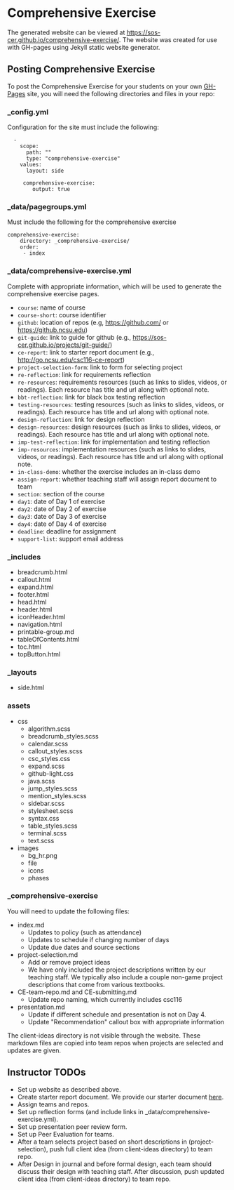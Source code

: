 # Comprehensive Exercise

The generated website can be viewed at <https://sos-cer.github.io/comprehensive-exercise/>. The website was created for use with GH-pages using Jekyll static website generator.

## Posting Comprehensive Exercise

To post the Comprehensive Exercise for your students on your own [GH-Pages](https://pages.github.com/) site, you will need the following directories and files in your repo:

### _config.yml

Configuration for the site must include the following:

```
  -
    scope:
      path: ""
      type: "comprehensive-exercise"
    values:
      layout: side
```
 
```
     comprehensive-exercise:
        output: true 
```


### _data/pagegroups.yml

Must include the following for the comprehensive exercise

```
comprehensive-exercise:
    directory: _comprehensive-exercise/
    order:
     - index
```

### _data/comprehensive-exercise.yml

Complete with appropriate information, which will be used to generate the comprehensive exercise pages. 

* `course`: name of course
* `course-short`: course identifier
* `github`: location of repos (e.g, https://github.com/ or https://github.ncsu.edu)
* `git-guide`: link to guide for github (e.g., https://sos-cer.github.io/projects/git-guide/)
* `ce-report`: link to starter report document (e.g., http://go.ncsu.edu/csc116-ce-report)
* `project-selection-form`: link to form for selecting project
* `re-reflection`: link for requirements reflection
* `re-resources`: requirements resources (such as links to slides, videos, or readings). Each resource has title and url along with optional note.
* `bbt-reflection`: link for black box testing reflection 
* `testing-resources`: testing resources (such as links to slides, videos, or readings). Each resource has title and url along with optional note.
* `design-reflection`: link for design reflection
* `design-resources`: design resources (such as links to slides, videos, or readings). Each resource has title and url along with optional note.
* `imp-test-reflection`: link for implementation and testing reflection 
* `imp-resources`: implementation resources (such as links to slides, videos, or readings). Each resource has title and url along with optional note.
* `in-class-demo`: whether the exercise includes an in-class demo
* `assign-report`: whether teaching staff will assign report document to team
* `section`: section of the course
* `day1`: date of Day 1 of exercise
* `day2`: date of Day 2 of exercise
* `day3`: date of Day 3 of exercise
* `day4`: date of Day 4 of exercise
* `deadline`: deadline for assignment
* `support-list`: support email address

### _includes

* breadcrumb.html* callout.html
* expand.html
* footer.html
* head.html
* header.html* iconHeader.html* navigation.html* printable-group.md* tableOfContents.html
* toc.html* topButton.html

### _layouts

* side.html

### assets
* css    * algorithm.scss    * breadcrumb_styles.scss    * calendar.scss    * callout_styles.scss    * csc_styles.css    * expand.scss    * github-light.css    * java.scss    * jump_styles.scss    * mention_styles.scss    * sidebar.scss    * stylesheet.scss    * syntax.css    * table_styles.scss    * terminal.scss    * text.scss* images
    * bg_hr.png
    * file
    * icons
    * phases

### _comprehensive-exercise

You will need to update the following files:

- index.md
	- Updates to policy (such as attendance)
	- Updates to schedule if changing number of days 
	- Update due dates and source sections
- project-selection.md 
    - Add or remove project ideas
    - We have only included the project descriptions written by our teaching staff. We typically also include a couple non-game project descriptions that come from various textbooks.
- CE-team-repo.md and CE-submitting.md
    -  Update repo naming, which currently includes csc116
- presentation.md
    - Update if different schedule and presentation is not on Day 4. 
    - Update "Recommendation" callout box with appropriate information

The client-ideas directory is not visible through the website. These markdown files are copied into team repos when projects are selected and updates are given.


## Instructor TODOs

- Set up website as described above.
- Create starter report document. We provide our starter document [here](http://go.ncsu.edu/csc116-ce-report).
- Assign teams and repos.
- Set up reflection forms (and include links in _data/comprehensive-exercise.yml).
- Set up presentation peer review form.
- Set up Peer Evaluation for teams.
- After a team selects project based on short descriptions in (project-selection), push full client idea (from client-ideas directory) to team repo.
- After Design in journal and before formal design, each team should discuss their design with teaching staff. After discussion, push updated client idea (from client-ideas directory) to team repo.
